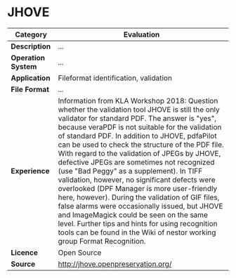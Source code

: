 # JHOVE

| Category | Evaluation |
| --- | --- |
| **Description**  | ... |
| **Operation System**  | ...  |
| **Application**  | Fileformat identification, validation |
| **File Format** | ... |
| **Experience** | Information from KLA Workshop 2018: Question whether the validation tool JHOVE is still the only validator for standard PDF. The answer is "yes", because veraPDF is not suitable for the validation of standard PDF. In addition to JHOVE, pdfaPilot can be used to check the structure of the PDF file. With regard to the validation of JPEGs by JHOVE, defective JPEGs are sometimes not recognized (use "Bad Peggy" as a supplement). In TIFF validation, however, no significant defects were overlooked (DPF Manager is more user-friendly here, however). During the validation of GIF files, false alarms were occasionally issued, but JHOVE and ImageMagick could be seen on the same level. Further tips and hints for using recognition tools can be found in the Wiki of nestor working group Format Recognition. |
| **Licence** | Open Source |
| **Source** | http://jhove.openpreservation.org/ |
